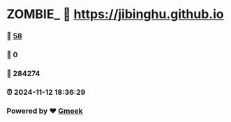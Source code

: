 # ZOMBIE_ :link: https://jibinghu.github.io 
### :page_facing_up: [58](https://jibinghu.github.io/tag.html) 
### :speech_balloon: 0 
### :hibiscus: 284274 
### :alarm_clock: 2024-11-12 18:36:29 
### Powered by :heart: [Gmeek](https://github.com/Meekdai/Gmeek)
